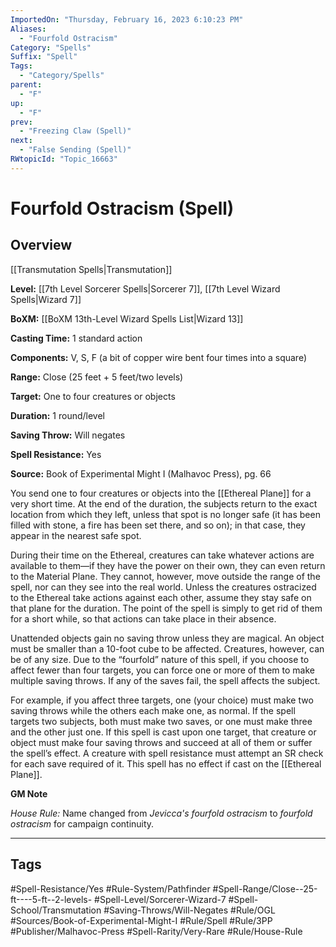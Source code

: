 ```yaml
---
ImportedOn: "Thursday, February 16, 2023 6:10:23 PM"
Aliases:
  - "Fourfold Ostracism"
Category: "Spells"
Suffix: "Spell"
Tags:
  - "Category/Spells"
parent:
  - "F"
up:
  - "F"
prev:
  - "Freezing Claw (Spell)"
next:
  - "False Sending (Spell)"
RWtopicId: "Topic_16663"
---
```

# Fourfold Ostracism (Spell)
## Overview
[[Transmutation Spells|Transmutation]]

**Level:** [[7th Level Sorcerer Spells|Sorcerer 7]], [[7th Level Wizard Spells|Wizard 7]]

**BoXM:** [[BoXM 13th-Level Wizard Spells List|Wizard 13]]

**Casting Time:** 1 standard action

**Components:** V, S, F (a bit of copper wire bent four times into a square)

**Range:** Close (25 feet + 5 feet/two levels)

**Target:** One to four creatures or objects

**Duration:** 1 round/level

**Saving Throw:** Will negates

**Spell Resistance:** Yes

**Source:** Book of Experimental Might I (Malhavoc Press), pg. 66

You send one to four creatures or objects into the [[Ethereal Plane]] for a very short time. At the end of the duration, the subjects return to the exact location from which they left, unless that spot is no longer safe (it has been filled with stone, a fire has been set there, and so on); in that case, they appear in the nearest safe spot.

During their time on the Ethereal, creatures can take whatever actions are available to them—if they have the power on their own, they can even return to the Material Plane. They cannot, however, move outside the range of the spell, nor can they see into the real world. Unless the creatures ostracized to the Ethereal take actions against each other, assume they stay safe on that plane for the duration. The point of the spell is simply to get rid of them for a short while, so that actions can take place in their absence.

Unattended objects gain no saving throw unless they are magical. An object must be smaller than a 10-foot cube to be affected. Creatures, however, can be of any size. Due to the “fourfold” nature of this spell, if you choose to affect fewer than four targets, you can force one or more of them to make multiple saving throws. If any of the saves fail, the spell affects the subject.

For example, if you affect three targets, one (your choice) must make two saving throws while the others each make one, as normal. If the spell targets two subjects, both must make two saves, or one must make three and the other just one. If this spell is cast upon one target, that creature or object must make four saving throws and succeed at all of them or suffer the spell’s effect. A creature with spell resistance must attempt an SR check for each save required of it. This spell has no effect if cast on the [[Ethereal Plane]].

**GM Note**

*House Rule:* Name changed from *Jevicca's fourfold ostracism* to *fourfold ostracism* for campaign continuity.


---
## Tags
#Spell-Resistance/Yes #Rule-System/Pathfinder #Spell-Range/Close--25-ft----5-ft--2-levels- #Spell-Level/Sorcerer-Wizard-7 #Spell-School/Transmutation #Saving-Throws/Will-Negates #Rule/OGL #Sources/Book-of-Experimental-Might-I #Rule/Spell #Rule/3PP #Publisher/Malhavoc-Press #Spell-Rarity/Very-Rare #Rule/House-Rule

